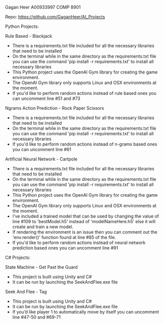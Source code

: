 Gagan Heer
A00933997
COMP 8901

Repo: https://github.com/GaganHeer/AI_Projects

Python Projects:

Rule Based - Blackjack
- There is a requirements.txt file included for all the necessary libraries that need to be installed
- On the terminal while in the same directory as the requirements.txt file you can use the command 'pip install -r requirements.txt' to install all necessary libraries
- This Python project uses the OpenAI Gym library for creating the game environment. 
- The OpenAI Gym library only supports Linux and OSX environments at the moment.
- If you'd like to perform random actions instead of rule based ones you can uncomment line #51 and #73

Ngrams Action Prediction - Rock Paper Scissors
- There is a requirements.txt file included for all the necessary libraries that need to be installed
- On the terminal while in the same directory as the requirements.txt file you can use the command 'pip install -r requirements.txt' to install all necessary libraries
- If you'd like to perform random actions instead of n-grams based ones you can uncomment line #61

Artificial Neural Network - Cartpole
- There is a requirements.txt file included for all the necessary libraries that need to be installed
- On the terminal while in the same directory as the requirements.txt file you can use the command 'pip install -r requirements.txt' to install all necessary libraries
- This Python project uses the OpenAI Gym library for creating the game environment. 
- The OpenAI Gym library only supports Linux and OSX environments at the moment. 
- I've included a trained model that can be used by changing the value of line #109 to 'bestModel.h5' instead of 'modelNameHere.h5' else it will create and train a new model. 
- If rendering the environment is an issue then you can comment out the 'env.render()' function found at line #85 of the file.
- If you'd like to perform random actions instead of neural network prediction based ones you can uncomment line #91

C# Projects:

State Machine - Get Past the Guard
- This project is built using Unity and C#
- It can be run by launching the SeekAndFlee.exe file

Seek And Flee - Tag
- This project is built using Unity and C#
- It can be run by launching the SeekAndFlee.exe file
- If you’d like player 1 to automatically move by itself you can uncomment line #47-50 and #69-71